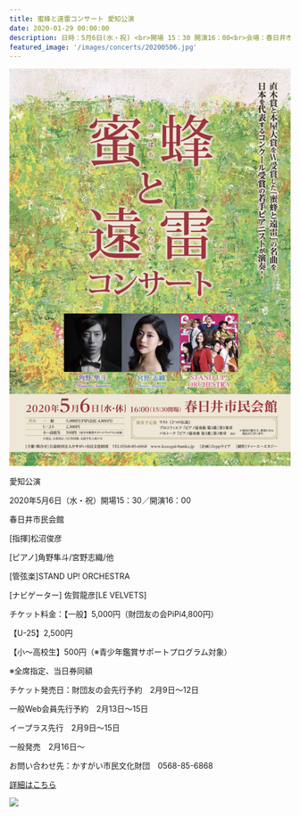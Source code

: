 ```yaml
---
title: 蜜蜂と遠雷コンサート 愛知公演
date: 2020-01-29 00:00:00
description: 日時：5月6日(水・祝) <br>開場 15：30 開演16：00<br>会場：春日井市民会館<br>出演：<br>[指揮] 松沼俊彦<br> [ピアノ] 角野隼斗/宮野志織/他<br> [管弦楽] STAND UP! ORCHESTRA
featured_image: '/images/concerts/20200506.jpg'
---
```

![](/images/concerts/20200506.jpg)

愛知公演

2020年5月6日（水・祝）開場15：30／開演16：00

春日井市民会館

[指揮]松沼俊彦

[ピアノ]角野隼斗/宮野志織/他

[管弦楽]STAND UP! ORCHESTRA

[ナビゲーター] 佐賀龍彦[LE VELVETS]

チケット料金：【一般】5,000円（財団友の会PiPi4,800円）

【U-25】2,500円

【小～高校生】500円（※青少年鑑賞サポートプログラム対象）　

※全席指定、当日券同額

チケット発売日：財団友の会先行予約　2月9日～12日

一般Web会員先行予約　2月13日～15日

イープラス先行　2月9日～15日

一般発売　2月16日～



お問い合わせ先：かすがい市民文化財団　0568-85-6868

<a href="http://www.zepplive.co.jp/artist/mitsubachi_to_enrai_nagoya/" class="button button--large">詳細はこちら</a>

![](/images/concerts/20200506-02.jpg)
